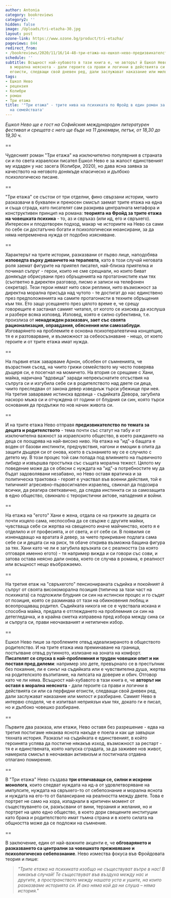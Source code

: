 ```yaml
---
author: Antonia
category: bookreviews
category2: ''
hidden: false
image: /Uploads/tri-etazha-30.jpg
layout: post
ozone-link: https://www.ozone.bg/product/tri-etazha/
pageviews: 844
redirect_from:
- /bookreviews/2020/11/16/14-48-три-етажа-на-ешкол-нево-предизвикателство-към-родителството-а-ла-фройд
schedule: ''
subtitle: Всъщност най-хубавото в тази книга е, че авторът й Ешкол Нево ни оставя
  в морална неяснота - дали героите са прави и логични в действията си или са перфидни
  егоисти, следващи свой дневен ред, дали заслужават наказание или милост и разбиране
tags:
- Ешкол Нево
- рецензия
- Колибри
- роман
- Три етажа
title: '"Три етажа" - трите нива на психиката по Фройд в един роман за тъмната страна
  на семействата'
---
```


*Eшкол Нево ще е гост на Софийския международен литературен фестивал и срещата с него ще бъде на 11 декември, петък, от 18,30 до 19,30 ч.*

\==

Чудесният роман "Три етажа" на изключително популярния в страната си и по света израелски писател Ешкол Нево е за жалост единственият му издаден у нас засега (Колибри, 2020), но дава ясна заявка за качеството на неговото донякъде класическо и дълбоко психологическо писане.  

\==

"Три етажа" се състои от три отделни, фино свързани истории, чиито разказвачи в буквален и преносен смисъл заемат трите етажа на една и съща сграда, като писателят сам разкрива централната метафора и конструктивен принцип на романа: **теорията на Фройд за трите етажа на човешката психика** - то, аз и свръхаз (или ид, его и свръхего). Интересен и плодотворен подход, макар че историите на Нево са сами по себе си достатъчно богати и психологически нюансирани, за да няма непременена нужда от подобно изясняване. 

\==

Характерът на трите истории, разказвани от първо лице, наподобява **изповедта върху диванчето на терапевта**, като в този случай неговата роля заемат фигурите на приятел писател, най-близка приятелка и починал съпруг - герои, които не сме срещнали, но които биват донякъде обрисувани през обръщенията на протагонистите към тях (съответно в директен разговор, писмо и записи на телефонен секретар). Тези герои нямат нито свои реплики, нито възможност за директна морална присъда над чутото - те достигат до нас единствено през предположенията на самите протагонисти в техните обръщения към тях. Ето защо усещането през цялото време е, че срещу говорещите е застанал самият читател, от когото се изисква да изслуша и разбере всяка изповед. Изповед, която е силно субективна, т.е. произлиза от **ненадежден разказвач, зает със своята рационализация, оправдания, обяснения или самозаблуди**. Изговарянето на проблемите е основна психотерапевтична концепция, тя е и разтоварване, и възможност за себеосъзнаване - нещо, от което героите и от трите етажа имат нужда. 

\==

На първия етаж заварваме Арнон, обсебен от съмненията, че възрастния съсед, на чиито грижи семейството му често поверява дъщеря си, е посегнал на момичето. На втория се срещаме с Хани, майка, наричана "вдовица" заради непрекъснатите отсъствия на съпруга си и изгубила себе си в родителството над двете си деца, чиито преследван от закона девер изведнъж търси убежище при нея. На третия заварваме истинска вдовица - съдийката Девора, загубила наскоро мъжа си и отчуждена от години от блудния си син, която търси основания да продължи по нов начин живота си. 

\==

И на трите етажа Нево отправя **предизвикателство по темата за децата и родителството** - тема почти със статут на табу и от изключителна важност за израелското общество, в което раждането на деца се поощрява на най-високо ниво. На етажа на "ид"-а бащата е воден от базови инстинкти, предчувствия, нагони и емоции в опита да защити дъщеря си от онова, което в съзнанието му се е случило с детето му. В този процес той сам попада под влиянието на първичното либидо и извършва простъпка със същата морална тежест. Цялото му поведение може да се обясни с нуждата на "ид"-а потребностите му да бъдат задоволявани незабавно, но Нево оставя вратичка и за политическа трактовка - героят е участвал във военни действия, той е типичният агресивно-първосигнален израелец, свикнал да подозира всички, да реагира светкавично, да следва инстинкта си за самозащита в едно общество, свикнало с терористични актове, нападения и войни. 

\==

На етажа на "егото" Хани е жена, отдала се на грижите за децата си почти изцяло сама, неспособна да се свърже с другите майки, чувстваща себе си жертва на свещеното иначе майчинство, което я е отделило и от професията, и от света, и от себе си. В появилия се изненадващо на вратата й девер, за чието прикриване подлага сама себе си и децата си на риск, тя обаче открива възможна бащина фигура за тях. Хани като че ли е загубила връзката си с реалността (за която отговаря именно егото) - тя например вижда и си говори със сови, и затова остава неясно дали онова, което се случва в романа, е реалност или всъщност нещо въображаемо. 

\==

На третия етаж на "свръхегото" пенсионираната съдийка и покойният й съпруг от своята високоморална позиция (типична за тази част на психиката) са подложили блудния си син на истински процес и го съдят от позиция, която се разминава от тази на обикновения любящ и всеопрощаващ родител. Съдийката никога не се е чувствала искана и способна майка, предала е отглеждането на проблемния си син на детегледачка, и в крайна сметка изправена пред избора между сина си и съпруга си, прави неочакваният и нетипичен избор.

\==

Ешкол Нево пише за проблемите отвъд идеализираното в обществото родителство. И на трите етажа има преминаване на граница, постъпване отвъд рутинното, излизане на зоната на комфорт. **Писателят се спуска в най-проблемния и труден човешки опит и ни поставя пред дилеми**: например зло дете, превърнало се в престъпник без покаяние, ли е синът на съдийката или е чувствителна душа, жертва на родителското възпитание, на липсата на доверие и обич. Отговор като че ли няма. Всъщност най-хубавото в тази книга е, че **авторът ни оставя в морална неяснота** - дали героите са прави и логични в действията си или са перфидни егоисти, следващи свой дневен ред, дали заслужават наказание или милост и разбиране. Самият Нево в интервю споделя, че е изпитвал неприязън към тях, докато ги е писал, но и дълбоко човешко разбиране. 

\==

Първите два разказа, или етажи, Нево оставя без разрешение - едва на третия постигаме някаква яснота накъде е поела и как ще завърши тяхната история. Разказът на съдийката е единственият, в който героинята успява да постигне някакъв изход, възможност за рестарт - тя е и единствената, която напуска сградата, за да заживее нов живот, намерила смисъл в неочакван активизъм и постигнала отдавна отлагано помирение. 

\==

В "Три етажа" Нево създава **три отличаващи се, силни и искрени монолога**, които следват нуждата на ид-а от удовлетворяване на импулсите, нуждата на свръхего-то от себепознание и морална яснота и нуждата на его-то от балансиране на реалността между двете. Това е портрет не само на хора, изпаднали в критичен момент от съществуването си, разкъсвани от вини, терзания и желания, но и портрет на цяло едно общество, в което дори свещените институции като брака и родителството имат тъмна страна и в което силата на общността може да се подложи на съмнение. 

\==

В заключение, един от най-важните акценти е, че **обговарянето и разказването са централни за човешкото преживяване и психологическо себепознание**. Нево измества фокуса във Фройдовата теория и пише:

> *"Трите етажа на психиката изобщо не съществуват вътре в нас! В никакъв случай! Те съществуват във въздуха между нас и другите, в пространството между нашата уста и ушите, на които разказваме историята си. И ако няма кой да ни слуша – няма история."*